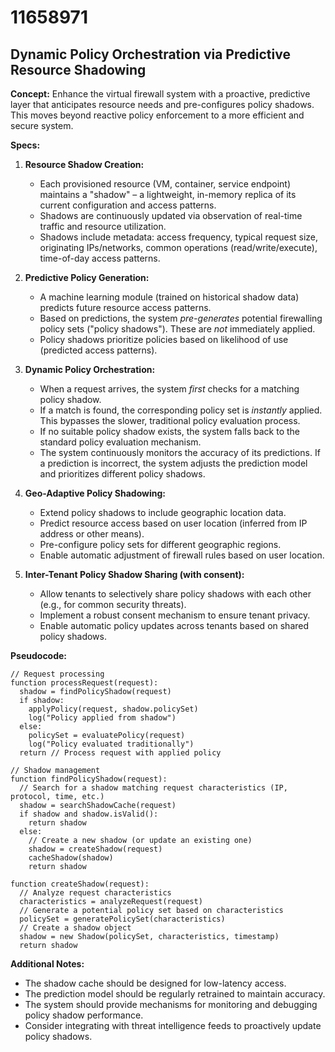 # 11658971

## Dynamic Policy Orchestration via Predictive Resource Shadowing

**Concept:** Enhance the virtual firewall system with a proactive, predictive layer that anticipates resource needs and pre-configures policy shadows. This moves beyond reactive policy enforcement to a more efficient and secure system.

**Specs:**

1.  **Resource Shadow Creation:**
    *   Each provisioned resource (VM, container, service endpoint) maintains a "shadow" – a lightweight, in-memory replica of its current configuration and access patterns.
    *   Shadows are continuously updated via observation of real-time traffic and resource utilization.
    *   Shadows include metadata: access frequency, typical request size, originating IPs/networks, common operations (read/write/execute), time-of-day access patterns.

2.  **Predictive Policy Generation:**
    *   A machine learning module (trained on historical shadow data) predicts future resource access patterns.
    *   Based on predictions, the system *pre-generates* potential firewalling policy sets ("policy shadows"). These are *not* immediately applied.
    *   Policy shadows prioritize policies based on likelihood of use (predicted access patterns).

3.  **Dynamic Policy Orchestration:**
    *   When a request arrives, the system *first* checks for a matching policy shadow.
    *   If a match is found, the corresponding policy set is *instantly* applied. This bypasses the slower, traditional policy evaluation process.
    *   If no suitable policy shadow exists, the system falls back to the standard policy evaluation mechanism.
    *   The system continuously monitors the accuracy of its predictions. If a prediction is incorrect, the system adjusts the prediction model and prioritizes different policy shadows.

4.  **Geo-Adaptive Policy Shadowing:**
    *   Extend policy shadows to include geographic location data.
    *   Predict resource access based on user location (inferred from IP address or other means).
    *   Pre-configure policy sets for different geographic regions.
    *   Enable automatic adjustment of firewall rules based on user location.

5.  **Inter-Tenant Policy Shadow Sharing (with consent):**
    *   Allow tenants to selectively share policy shadows with each other (e.g., for common security threats).
    *   Implement a robust consent mechanism to ensure tenant privacy.
    *   Enable automatic policy updates across tenants based on shared policy shadows.

**Pseudocode:**

```
// Request processing
function processRequest(request):
  shadow = findPolicyShadow(request)
  if shadow:
    applyPolicy(request, shadow.policySet)
    log("Policy applied from shadow")
  else:
    policySet = evaluatePolicy(request)
    log("Policy evaluated traditionally")
  return // Process request with applied policy

// Shadow management
function findPolicyShadow(request):
  // Search for a shadow matching request characteristics (IP, protocol, time, etc.)
  shadow = searchShadowCache(request)
  if shadow and shadow.isValid():
    return shadow
  else:
    // Create a new shadow (or update an existing one)
    shadow = createShadow(request)
    cacheShadow(shadow)
    return shadow

function createShadow(request):
  // Analyze request characteristics
  characteristics = analyzeRequest(request)
  // Generate a potential policy set based on characteristics
  policySet = generatePolicySet(characteristics)
  // Create a shadow object
  shadow = new Shadow(policySet, characteristics, timestamp)
  return shadow
```

**Additional Notes:**

*   The shadow cache should be designed for low-latency access.
*   The prediction model should be regularly retrained to maintain accuracy.
*   The system should provide mechanisms for monitoring and debugging policy shadow performance.
*   Consider integrating with threat intelligence feeds to proactively update policy shadows.